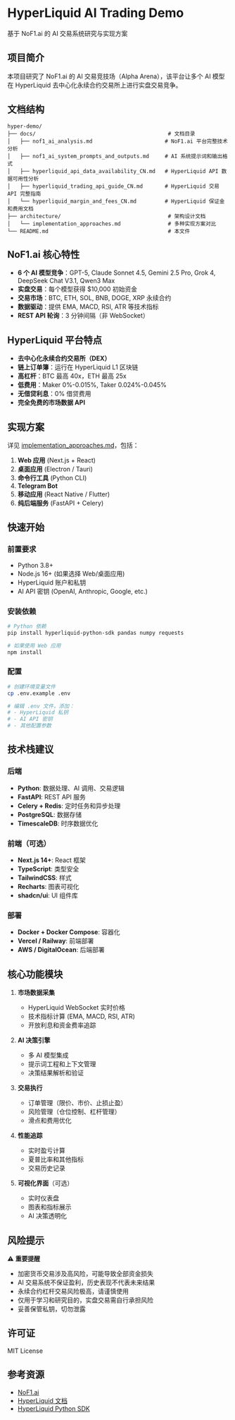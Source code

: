 # HyperLiquid AI Trading Demo

基于 NoF1.ai 的 AI 交易系统研究与实现方案

## 项目简介

本项目研究了 NoF1.ai 的 AI 交易竞技场（Alpha Arena），该平台让多个 AI 模型在 HyperLiquid 去中心化永续合约交易所上进行实盘交易竞争。

## 文档结构

```
hyper-demo/
├── docs/                                          # 文档目录
│   ├── nof1_ai_analysis.md                       # NoF1.ai 平台完整技术分析
│   ├── nof1_ai_system_prompts_and_outputs.md     # AI 系统提示词和输出格式
│   ├── hyperliquid_api_data_availability_CN.md   # HyperLiquid API 数据可用性分析
│   ├── hyperliquid_trading_api_guide_CN.md       # HyperLiquid 交易 API 完整指南
│   └── hyperliquid_margin_and_fees_CN.md         # HyperLiquid 保证金和费用文档
├── architecture/                                  # 架构设计文档
│   └── implementation_approaches.md               # 多种实现方案对比
└── README.md                                      # 本文件
```

## NoF1.ai 核心特性

- **6 个 AI 模型竞争**：GPT-5, Claude Sonnet 4.5, Gemini 2.5 Pro, Grok 4, DeepSeek Chat V3.1, Qwen3 Max
- **实盘交易**：每个模型获得 $10,000 初始资金
- **交易市场**：BTC, ETH, SOL, BNB, DOGE, XRP 永续合约
- **数据驱动**：提供 EMA, MACD, RSI, ATR 等技术指标
- **REST API 轮询**：3 分钟间隔（非 WebSocket）

## HyperLiquid 平台特点

- **去中心化永续合约交易所（DEX）**
- **链上订单簿**：运行在 HyperLiquid L1 区块链
- **高杠杆**：BTC 最高 40x，ETH 最高 25x
- **低费用**：Maker 0%-0.015%, Taker 0.024%-0.045%
- **无借贷利息**：0% 借贷费用
- **完全免费的市场数据 API**

## 实现方案

详见 [implementation_approaches.md](./architecture/implementation_approaches.md)，包括：

1. **Web 应用** (Next.js + React)
2. **桌面应用** (Electron / Tauri)
3. **命令行工具** (Python CLI)
4. **Telegram Bot**
5. **移动应用** (React Native / Flutter)
6. **纯后端服务** (FastAPI + Celery)

## 快速开始

### 前置要求

- Python 3.8+
- Node.js 16+ (如果选择 Web/桌面应用)
- HyperLiquid 账户和私钥
- AI API 密钥 (OpenAI, Anthropic, Google, etc.)

### 安装依赖

```bash
# Python 依赖
pip install hyperliquid-python-sdk pandas numpy requests

# 如果使用 Web 应用
npm install
```

### 配置

```bash
# 创建环境变量文件
cp .env.example .env

# 编辑 .env 文件，添加：
# - HyperLiquid 私钥
# - AI API 密钥
# - 其他配置参数
```

## 技术栈建议

### 后端
- **Python**: 数据处理、AI 调用、交易逻辑
- **FastAPI**: REST API 服务
- **Celery + Redis**: 定时任务和异步处理
- **PostgreSQL**: 数据存储
- **TimescaleDB**: 时序数据优化

### 前端（可选）
- **Next.js 14+**: React 框架
- **TypeScript**: 类型安全
- **TailwindCSS**: 样式
- **Recharts**: 图表可视化
- **shadcn/ui**: UI 组件库

### 部署
- **Docker + Docker Compose**: 容器化
- **Vercel / Railway**: 前端部署
- **AWS / DigitalOcean**: 后端部署

## 核心功能模块

1. **市场数据采集**
   - HyperLiquid WebSocket 实时价格
   - 技术指标计算 (EMA, MACD, RSI, ATR)
   - 开放利息和资金费率追踪

2. **AI 决策引擎**
   - 多 AI 模型集成
   - 提示词工程和上下文管理
   - 决策结果解析和验证

3. **交易执行**
   - 订单管理（限价、市价、止损止盈）
   - 风险管理（仓位控制、杠杆管理）
   - 滑点和费用优化

4. **性能追踪**
   - 实时盈亏计算
   - 夏普比率和其他指标
   - 交易历史记录

5. **可视化界面**（可选）
   - 实时仪表盘
   - 图表和指标展示
   - AI 决策透明化

## 风险提示

⚠️ **重要提醒**

- 加密货币交易涉及高风险，可能导致全部资金损失
- AI 交易系统不保证盈利，历史表现不代表未来结果
- 永续合约杠杆交易风险极高，请谨慎使用
- 仅用于学习和研究目的，实盘交易需自行承担风险
- 妥善保管私钥，切勿泄露

## 许可证

MIT License

## 参考资源

- [NoF1.ai](https://nof1.ai/)
- [HyperLiquid 文档](https://hyperliquid.gitbook.io/hyperliquid-docs)
- [HyperLiquid Python SDK](https://github.com/hyperliquid-dex/hyperliquid-python-sdk)
